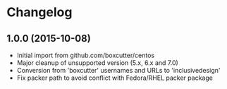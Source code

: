 # Changelog

## 1.0.0 (2015-10-08)

* Initial import from github.com/boxcutter/centos
* Major cleanup of unsupported version (5.x, 6.x and 7.0)
* Conversion from 'boxcutter' usernames and URLs to 'inclusivedesign'
* Fix packer path to avoid conflict with Fedora/RHEL packer package
